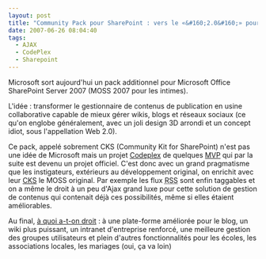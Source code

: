 ```yaml
---
layout: post
title: "Community Pack pour SharePoint : vers le «&#160;2.0&#160;» pour l'usine ECM de Microsoft ?"
date: 2007-06-26 08:04:40
tags:
  - AJAX
  - CodePlex
  - Sharepoint
---
```


Microsoft sort aujourd'hui un pack additionnel pour Microsoft Office SharePoint Server 2007 (MOSS 2007 pour les intimes).

L'idée&nbsp;: transformer le gestionnaire de contenus de publication en usine collaborative capable de mieux gérer wikis, blogs et réseaux sociaux (ce qu'on englobe généralement, avec un joli design 3D arrondi et un concept idiot, sous l'appellation Web 2.0).

Ce pack, appelé sobrement CKS (Community Kit for SharePoint) n'est pas une idée de Microsoft mais un projet [Codeplex](//www.codeplex.com) de quelques [MVP](//mvp.microsoft.com/en-us/default.aspx?ln=fr) qui par la suite est devenu un projet officiel. C'est donc avec un grand pragmatisme que les instigateurs, extérieurs au développement original, on enrichit avec leur [CKS](http://www.codeplex.com/CKS) le MOSS original. Par exemple les flux <abbr title="Really Simple Syndication" lang="en">RSS</abbr> sont enfin taggables et on a même le droit à un peu d'Ajax grand luxe&nbsp;pour cette solution de gestion de contenus qui contenait déjà ces possibilités, même si elles étaient améliorables.

Au final, [à quoi a-t-on droit](http://www.codeplex.com/CKS)&nbsp;: à une plate-forme améliorée pour le blog, un wiki plus puissant, un intranet d'entreprise renforcé, une meilleure gestion des groupes utilisateurs et plein d'autres fonctionnalités pour les écoles, les associations locales, les mariages (oui, ça va loin)
